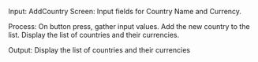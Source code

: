 Input: 
AddCountry Screen: Input fields for Country Name and Currency.

Process:
On button press, gather input values. Add the new country to the list. Display the list of countries and their currencies.

Output:
Display the list of countries and their currencies